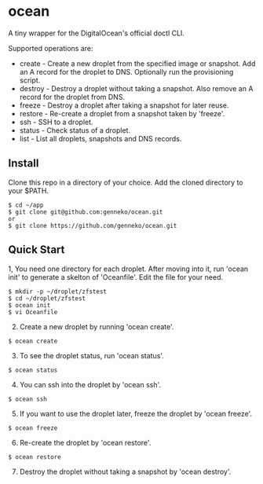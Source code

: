 # ocean
A tiny wrapper for the DigitalOcean's official doctl CLI.

Supported operations are:
* create - Create a new droplet from the specified image or snapshot. Add an A record for the droplet to DNS. Optionally run the provisioning script.
* destroy - Destroy a droplet without taking a snapshot. Also remove an A record for the droplet from DNS.
* freeze - Destroy a droplet after taking a snapshot for later reuse.
* restore - Re-create a droplet from a snapshot taken by 'freeze'.
* ssh - SSH to a droplet.
* status - Check status of a droplet.
* list - List all droplets, snapshots and DNS records.

## Install
Clone this repo in a directory of your choice. Add the cloned directory to your $PATH.
```
$ cd ~/app
$ git clone git@github.com:genneko/ocean.git
or
$ git clone https://github.com/genneko/ocean.git
```

## Quick Start
1, You need one directory for each droplet. After moving into it, run 'ocean init' to generate a skelton of 'Oceanfile'. Edit the file for your need.
```
$ mkdir -p ~/droplet/zfstest
$ cd ~/droplet/zfstest
$ ocean init
$ vi Oceanfile
```

2. Create a new droplet by running 'ocean create'.
```
$ ocean create
```

3. To see the droplet status, run 'ocean status'.
```
$ ocean status
```

4. You can ssh into the droplet by 'ocean ssh'.
```
$ ocean ssh
```

5. If you want to use the droplet later, freeze the droplet by 'ocean freeze'.
```
$ ocean freeze
```

6. Re-create the droplet by 'ocean restore'.
```
$ ocean restore
```

7. Destroy the droplet without taking a snapshot by 'ocean destroy'.
```

